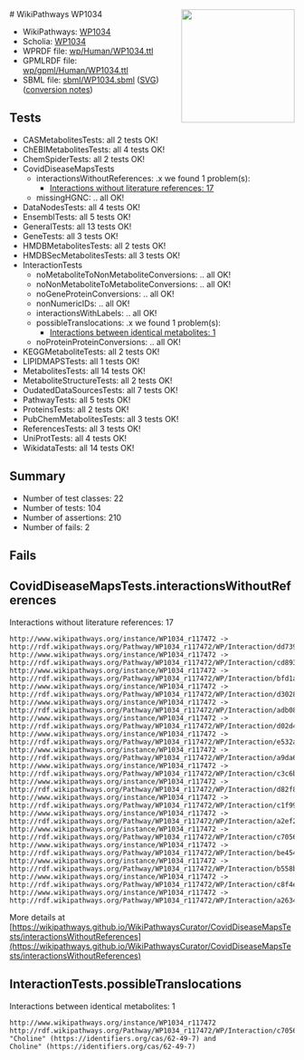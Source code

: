 <img style="float: right; width: 200px" src="../logo.png" />
# WikiPathways WP1034

* WikiPathways: [WP1034](https://identifiers.org/wikipathways:WP1034)
* Scholia: [WP1034](https://scholia.toolforge.org/wikipathways/WP1034)
* WPRDF file: [wp/Human/WP1034.ttl](../wp/Human/WP1034.ttl)
* GPMLRDF file: [wp/gpml/Human/WP1034.ttl](../wp/gpml/Human/WP1034.ttl)
* SBML file: [sbml/WP1034.sbml](../sbml/WP1034.sbml) ([SVG](../sbml/WP1034.svg)) ([conversion notes](../sbml/WP1034.txt))

## Tests
* CASMetabolitesTests: all 2 tests OK!
* ChEBIMetabolitesTests: all 4 tests OK!
* ChemSpiderTests: all 2 tests OK!
* CovidDiseaseMapsTests
    * interactionsWithoutReferences: .x we found 1 problem(s):
        * [Interactions without literature references: 17](#9701cce8)
    * missingHGNC: .. all OK!
* DataNodesTests: all 4 tests OK!
* EnsemblTests: all 5 tests OK!
* GeneralTests: all 13 tests OK!
* GeneTests: all 3 tests OK!
* HMDBMetabolitesTests: all 2 tests OK!
* HMDBSecMetabolitesTests: all 3 tests OK!
* InteractionTests
    * noMetaboliteToNonMetaboliteConversions: .. all OK!
    * noNonMetaboliteToMetaboliteConversions: .. all OK!
    * noGeneProteinConversions: .. all OK!
    * nonNumericIDs: .. all OK!
    * interactionsWithLabels: .. all OK!
    * possibleTranslocations: .x we found 1 problem(s):
        * [Interactions between identical metabolites: 1](#d59038c4)
    * noProteinProteinConversions: .. all OK!
* KEGGMetaboliteTests: all 2 tests OK!
* LIPIDMAPSTests: all 1 tests OK!
* MetabolitesTests: all 14 tests OK!
* MetaboliteStructureTests: all 2 tests OK!
* OudatedDataSourcesTests: all 7 tests OK!
* PathwayTests: all 5 tests OK!
* ProteinsTests: all 2 tests OK!
* PubChemMetabolitesTests: all 3 tests OK!
* ReferencesTests: all 3 tests OK!
* UniProtTests: all 4 tests OK!
* WikidataTests: all 14 tests OK!


## Summary

* Number of test classes: 22
* Number of tests: 104
* Number of assertions: 210
* Number of fails: 2

## Fails

<a name="9701cce8" />

## CovidDiseaseMapsTests.interactionsWithoutReferences

Interactions without literature references: 17
```
http://www.wikipathways.org/instance/WP1034_r117472 -> http://rdf.wikipathways.org/Pathway/WP1034_r117472/WP/Interaction/dd739
http://www.wikipathways.org/instance/WP1034_r117472 -> http://rdf.wikipathways.org/Pathway/WP1034_r117472/WP/Interaction/cd893
http://www.wikipathways.org/instance/WP1034_r117472 -> http://rdf.wikipathways.org/Pathway/WP1034_r117472/WP/Interaction/bfd1a
http://www.wikipathways.org/instance/WP1034_r117472 -> http://rdf.wikipathways.org/Pathway/WP1034_r117472/WP/Interaction/d3028
http://www.wikipathways.org/instance/WP1034_r117472 -> http://rdf.wikipathways.org/Pathway/WP1034_r117472/WP/Interaction/adb08
http://www.wikipathways.org/instance/WP1034_r117472 -> http://rdf.wikipathways.org/Pathway/WP1034_r117472/WP/Interaction/d02d4
http://www.wikipathways.org/instance/WP1034_r117472 -> http://rdf.wikipathways.org/Pathway/WP1034_r117472/WP/Interaction/e532a
http://www.wikipathways.org/instance/WP1034_r117472 -> http://rdf.wikipathways.org/Pathway/WP1034_r117472/WP/Interaction/a9da6
http://www.wikipathways.org/instance/WP1034_r117472 -> http://rdf.wikipathways.org/Pathway/WP1034_r117472/WP/Interaction/c3c6b
http://www.wikipathways.org/instance/WP1034_r117472 -> http://rdf.wikipathways.org/Pathway/WP1034_r117472/WP/Interaction/d82f8
http://www.wikipathways.org/instance/WP1034_r117472 -> http://rdf.wikipathways.org/Pathway/WP1034_r117472/WP/Interaction/c1f99
http://www.wikipathways.org/instance/WP1034_r117472 -> http://rdf.wikipathways.org/Pathway/WP1034_r117472/WP/Interaction/a2ef2
http://www.wikipathways.org/instance/WP1034_r117472 -> http://rdf.wikipathways.org/Pathway/WP1034_r117472/WP/Interaction/c7056
http://www.wikipathways.org/instance/WP1034_r117472 -> http://rdf.wikipathways.org/Pathway/WP1034_r117472/WP/Interaction/be454
http://www.wikipathways.org/instance/WP1034_r117472 -> http://rdf.wikipathways.org/Pathway/WP1034_r117472/WP/Interaction/b558b
http://www.wikipathways.org/instance/WP1034_r117472 -> http://rdf.wikipathways.org/Pathway/WP1034_r117472/WP/Interaction/c8f4e
http://www.wikipathways.org/instance/WP1034_r117472 -> http://rdf.wikipathways.org/Pathway/WP1034_r117472/WP/Interaction/a2634
```

More details at [https://wikipathways.github.io/WikiPathwaysCurator/CovidDiseaseMapsTests/interactionsWithoutReferences](https://wikipathways.github.io/WikiPathwaysCurator/CovidDiseaseMapsTests/interactionsWithoutReferences)

<a name="d59038c4" />

## InteractionTests.possibleTranslocations

Interactions between identical metabolites: 1
```
http://www.wikipathways.org/instance/WP1034_r117472 http://rdf.wikipathways.org/Pathway/WP1034_r117472/WP/Interaction/c7056 "Choline" (https://identifiers.org/cas/62-49-7) and 
Choline" (https://identifiers.org/cas/62-49-7)
```

